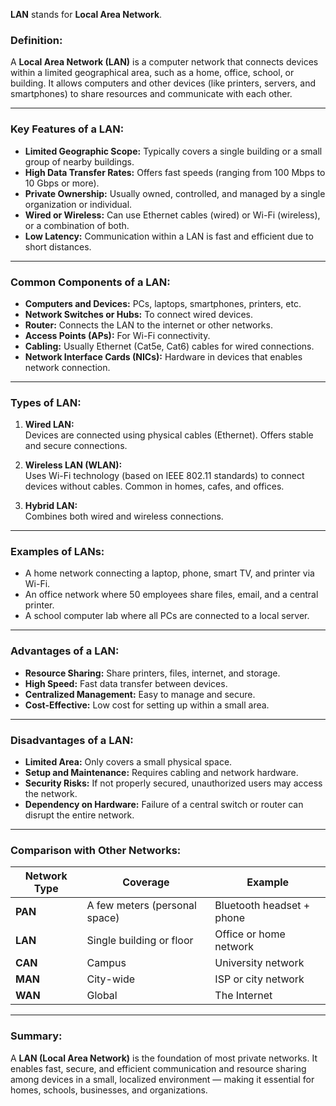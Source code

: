 **LAN** stands for **Local Area Network**.

### Definition:

A **Local Area Network (LAN)** is a computer network that connects devices within a limited geographical area, such as a home, office, school, or building. It allows computers and other devices (like printers, servers, and smartphones) to share resources and communicate with each other.

---

### Key Features of a LAN:

- **Limited Geographic Scope:** Typically covers a single building or a small group of nearby buildings.
- **High Data Transfer Rates:** Offers fast speeds (ranging from 100 Mbps to 10 Gbps or more).
- **Private Ownership:** Usually owned, controlled, and managed by a single organization or individual.
- **Wired or Wireless:** Can use Ethernet cables (wired) or Wi-Fi (wireless), or a combination of both.
- **Low Latency:** Communication within a LAN is fast and efficient due to short distances.

---

### Common Components of a LAN:

- **Computers and Devices:** PCs, laptops, smartphones, printers, etc.
- **Network Switches or Hubs:** To connect wired devices.
- **Router:** Connects the LAN to the internet or other networks.
- **Access Points (APs):** For Wi-Fi connectivity.
- **Cabling:** Usually Ethernet (Cat5e, Cat6) cables for wired connections.
- **Network Interface Cards (NICs):** Hardware in devices that enables network connection.

---

### Types of LAN:

1. **Wired LAN:**  
   Devices are connected using physical cables (Ethernet). Offers stable and secure connections.

2. **Wireless LAN (WLAN):**  
   Uses Wi-Fi technology (based on IEEE 802.11 standards) to connect devices without cables. Common in homes, cafes, and offices.

3. **Hybrid LAN:**  
   Combines both wired and wireless connections.

---

### Examples of LANs:

- A home network connecting a laptop, phone, smart TV, and printer via Wi-Fi.
- An office network where 50 employees share files, email, and a central printer.
- A school computer lab where all PCs are connected to a local server.

---

### Advantages of a LAN:

- **Resource Sharing:** Share printers, files, internet, and storage.
- **High Speed:** Fast data transfer between devices.
- **Centralized Management:** Easy to manage and secure.
- **Cost-Effective:** Low cost for setting up within a small area.

---

### Disadvantages of a LAN:

- **Limited Area:** Only covers a small physical space.
- **Setup and Maintenance:** Requires cabling and network hardware.
- **Security Risks:** If not properly secured, unauthorized users may access the network.
- **Dependency on Hardware:** Failure of a central switch or router can disrupt the entire network.

---

### Comparison with Other Networks:

| Network Type | Coverage                      | Example                   |
| ------------ | ----------------------------- | ------------------------- |
| **PAN**      | A few meters (personal space) | Bluetooth headset + phone |
| **LAN**      | Single building or floor      | Office or home network    |
| **CAN**      | Campus                        | University network        |
| **MAN**      | City-wide                     | ISP or city network       |
| **WAN**      | Global                        | The Internet              |

---

### Summary:

A **LAN (Local Area Network)** is the foundation of most private networks. It enables fast, secure, and efficient communication and resource sharing among devices in a small, localized environment — making it essential for homes, schools, businesses, and organizations.
